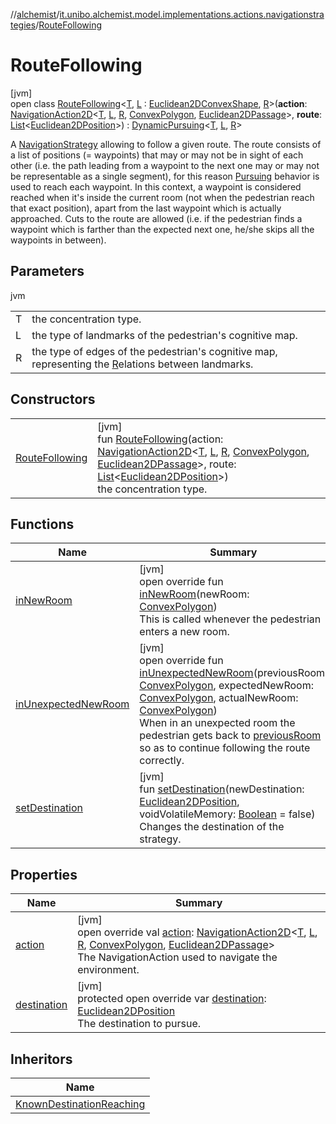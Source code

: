 //[alchemist](../../../index.md)/[it.unibo.alchemist.model.implementations.actions.navigationstrategies](../index.md)/[RouteFollowing](index.md)

# RouteFollowing

[jvm]\
open class [RouteFollowing](index.md)<[T](index.md), [L](index.md) : [Euclidean2DConvexShape](../../it.unibo.alchemist.model.interfaces.geometry.euclidean2d/index.md#-786369621%2FClasslikes%2F-267951372), [R](index.md)>(**action**: [NavigationAction2D](../../it.unibo.alchemist.model.interfaces/index.md#-517309547%2FClasslikes%2F-267951372)<[T](index.md), [L](index.md), [R](index.md), [ConvexPolygon](../../it.unibo.alchemist.model.interfaces.geometry.euclidean2d/-convex-polygon/index.md), [Euclidean2DPassage](../../it.unibo.alchemist.model.interfaces.geometry.euclidean2d.graph/-euclidean2-d-passage/index.md)>, **route**: [List](https://kotlinlang.org/api/latest/jvm/stdlib/kotlin.collections/-list/index.html)<[Euclidean2DPosition](../../it.unibo.alchemist.model.implementations.positions/-euclidean2-d-position/index.md)>) : [DynamicPursuing](../-dynamic-pursuing/index.md)<[T](index.md), [L](index.md), [R](index.md)> 

A [NavigationStrategy](../../it.unibo.alchemist.model.interfaces/-navigation-strategy/index.md) allowing to follow a given route. The route consists of a list of positions (= waypoints) that may or may not be in sight of each other (i.e. the path leading from a waypoint to the next one may or may not be representable as a single segment), for this reason [Pursuing](../-pursuing/index.md) behavior is used to reach each waypoint. In this context, a waypoint is considered reached when it's inside the current room (not when the pedestrian reach that exact position), apart from the last waypoint which is actually approached. Cuts to the route are allowed (i.e. if the pedestrian finds a waypoint which is farther than the expected next one, he/she skips all the waypoints in between).

## Parameters

jvm

| | |
|---|---|
| T | the concentration type. |
| L | the type of landmarks of the pedestrian's cognitive map. |
| R | the type of edges of the pedestrian's cognitive map, representing the [R](index.md)elations between landmarks. |

## Constructors

| | |
|---|---|
| [RouteFollowing](-route-following.md) | [jvm]<br>fun [RouteFollowing](-route-following.md)(action: [NavigationAction2D](../../it.unibo.alchemist.model.interfaces/index.md#-517309547%2FClasslikes%2F-267951372)<[T](index.md), [L](index.md), [R](index.md), [ConvexPolygon](../../it.unibo.alchemist.model.interfaces.geometry.euclidean2d/-convex-polygon/index.md), [Euclidean2DPassage](../../it.unibo.alchemist.model.interfaces.geometry.euclidean2d.graph/-euclidean2-d-passage/index.md)>, route: [List](https://kotlinlang.org/api/latest/jvm/stdlib/kotlin.collections/-list/index.html)<[Euclidean2DPosition](../../it.unibo.alchemist.model.implementations.positions/-euclidean2-d-position/index.md)>)<br>the concentration type. |

## Functions

| Name | Summary |
|---|---|
| [inNewRoom](in-new-room.md) | [jvm]<br>open override fun [inNewRoom](in-new-room.md)(newRoom: [ConvexPolygon](../../it.unibo.alchemist.model.interfaces.geometry.euclidean2d/-convex-polygon/index.md))<br>This is called whenever the pedestrian enters a new room. |
| [inUnexpectedNewRoom](in-unexpected-new-room.md) | [jvm]<br>open override fun [inUnexpectedNewRoom](in-unexpected-new-room.md)(previousRoom: [ConvexPolygon](../../it.unibo.alchemist.model.interfaces.geometry.euclidean2d/-convex-polygon/index.md), expectedNewRoom: [ConvexPolygon](../../it.unibo.alchemist.model.interfaces.geometry.euclidean2d/-convex-polygon/index.md), actualNewRoom: [ConvexPolygon](../../it.unibo.alchemist.model.interfaces.geometry.euclidean2d/-convex-polygon/index.md))<br>When in an unexpected room the pedestrian gets back to [previousRoom](in-unexpected-new-room.md) so as to continue following the route correctly. |
| [setDestination](../-dynamic-pursuing/set-destination.md) | [jvm]<br>fun [setDestination](../-dynamic-pursuing/set-destination.md)(newDestination: [Euclidean2DPosition](../../it.unibo.alchemist.model.implementations.positions/-euclidean2-d-position/index.md), voidVolatileMemory: [Boolean](https://kotlinlang.org/api/latest/jvm/stdlib/kotlin/-boolean/index.html) = false)<br>Changes the destination of the strategy. |

## Properties

| Name | Summary |
|---|---|
| [action](index.md#-1257523369%2FProperties%2F-267951372) | [jvm]<br>open override val [action](index.md#-1257523369%2FProperties%2F-267951372): [NavigationAction2D](../../it.unibo.alchemist.model.interfaces/index.md#-517309547%2FClasslikes%2F-267951372)<[T](index.md), [L](index.md), [R](index.md), [ConvexPolygon](../../it.unibo.alchemist.model.interfaces.geometry.euclidean2d/-convex-polygon/index.md), [Euclidean2DPassage](../../it.unibo.alchemist.model.interfaces.geometry.euclidean2d.graph/-euclidean2-d-passage/index.md)><br>The NavigationAction used to navigate the environment. |
| [destination](index.md#-346469281%2FProperties%2F-267951372) | [jvm]<br>protected open override var [destination](index.md#-346469281%2FProperties%2F-267951372): [Euclidean2DPosition](../../it.unibo.alchemist.model.implementations.positions/-euclidean2-d-position/index.md)<br>The destination to pursue. |

## Inheritors

| Name |
|---|
| [KnownDestinationReaching](../-known-destination-reaching/index.md) |

